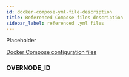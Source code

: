 ```yaml
---
id: docker-compose-yml-file-description
title: Referenced Compose files description
sidebar_label: referenced .yml files
---
```


Placeholder

[Docker Compose configuration files](https://docs.docker.com/compose/compose-file/)


### OVERNODE_ID